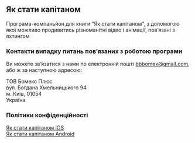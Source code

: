 ## Як стати капітаном

Програма-компаньйон для книги "Як стати капітаном", з допомогою якої можливо продивитись різноманітні відео і анімації, повʼязані з яхтингом

### Контакти випадку питань повʼязаних з роботою програми

Ви можете звʼязатися з нами по електронній пошті bbbomex@gmail.com, або ж за наступною адресою:

ТОВ Бомекс Плюс  
вул. Богдана Хмельницького 94  
м. Київ, 01054  
Україна

### Політики конфіденційності

[Як стати капітаном iOS](https://bomexplus.github.io/captain/legal/privacy-policy-ios)  
[Як стати капітаном Android](https://bomexplus.github.io/captain/legal/privacy-policy-android)
